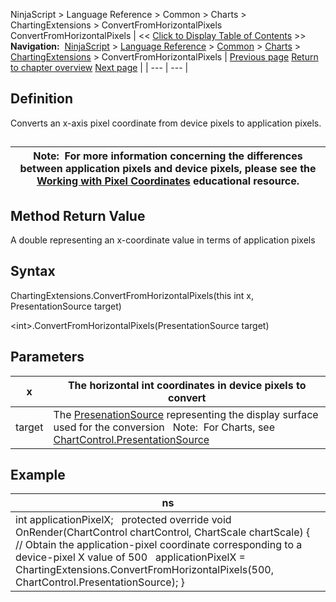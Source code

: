 ﻿
NinjaScript \> Language Reference \> Common \> Charts \> ChartingExtensions \> ConvertFromHorizontalPixels
ConvertFromHorizontalPixels
| \<\< [Click to Display Table of Contents](convertfromhorizontalpixels.md) \>\> **Navigation:**     [NinjaScript](ninjascript-1.md) \> [Language Reference](language_reference_wip-1.md) \> [Common](common-1.md) \> [Charts](chart-1.md) \> [ChartingExtensions](chartingextensions-1.md) \> ConvertFromHorizontalPixels | [Previous page](chartingextensions-1.md) [Return to chapter overview](chartingextensions-1.md) [Next page](convertfromverticalpixels-1.md) |
| --- | --- |
## Definition
Converts an x\-axis pixel coordinate from device pixels to application pixels.
## 
| Note:  For more information concerning the differences between application pixels and device pixels, please see the [Working with Pixel Coordinates](working_with_pixel_coordinates-1.md) educational resource. |
| --- |
## 
## 
## Method Return Value
A double representing an x\-coordinate value in terms of application pixels
## 
## Syntax
ChartingExtensions.ConvertFromHorizontalPixels(this int x, PresentationSource target)  

\<int\>.ConvertFromHorizontalPixels(PresentationSource target)
 
## Parameters
| x | The horizontal int coordinates in device pixels to convert |
| --- | --- |
| target | The [PresenationSource](https://msdn.microsoft.com/en-us/library/system.windows.presentationsource(v=vs.110).aspx) representing the display surface used for the conversion   Note:  For Charts, see [ChartControl.PresentationSource](presentationsource-1.md) |
## 
## 
## Example
| ns |
| --- |
| int applicationPixelX;   protected override void OnRender(ChartControl chartControl, ChartScale chartScale) {    // Obtain the application\-pixel coordinate corresponding to a device\-pixel X value of 500    applicationPixelX \= ChartingExtensions.ConvertFromHorizontalPixels(500, ChartControl.PresentationSource); } |

